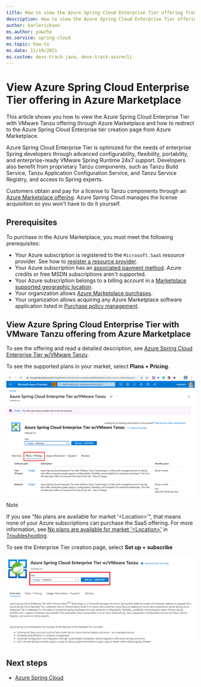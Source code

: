 ```yaml
---
title: How to view the Azure Spring Cloud Enterprise Tier offering from Azure Marketplace
description: How to view the Azure Spring Cloud Enterprise Tier offering from Azure Marketplace.
author: karlerickson
ms.author: yuwzho
ms.service: spring-cloud
ms.topic: how-to
ms.date: 11/19/2021
ms.custom: devx-track-java, devx-track-azurecli
---
```


# View Azure Spring Cloud Enterprise Tier offering in Azure Marketplace

This article shows you how to view the Azure Spring Cloud Enterprise Tier with VMware Tanzu offering through Azure Marketplace and how to redirect to the Azure Spring Cloud Enterprise tier creation page from Azure Marketplace.

Azure Spring Cloud Enterprise Tier is optimized for the needs of enterprise Spring developers through advanced configurability, flexibility, portability, and enterprise-ready VMware Spring Runtime 24x7 support. Developers also benefit from proprietary Tanzu components, such as Tanzu Build Service, Tanzu Application Configuration Service, and Tanzu Service Registry, and access to Spring experts.

Customers obtain and pay for a license to Tanzu components through an [Azure Marketplace offering](https://aka.ms/ascmpoffer). Azure Spring Cloud manages the license acquisition so you won't have to do it yourself.

## Prerequisites

To purchase in the Azure Marketplace, you must meet the following prerequisites:

- Your Azure subscription is registered to the `Microsoft.SaaS` resource provider. See how to [register a resource provider](../azure-resource-manager/management/resource-providers-and-types.md#register-resource-provider).
- Your Azure subscription has an [associated payment method](/marketplace/azure-marketplace-overview.md#purchasing-requirements). Azure credits or free MSDN subscriptions aren't supported.
- Your Azure subscription belongs to a billing account in a [Marketplace supported geographic location](../marketplace/marketplace-geo-availability-currencies.md#supported-geographic-locations).
- Your organization allows [Azure Marketplace purchases](../cost-management-billing/manage/ea-azure-marketplace.md#enabling-azure-marketplace-purchases).
- Your organization allows acquiring any Azure Marketplace software application listed in [Purchase policy management](/marketplace/azure-purchasing-invoicing.md#purchase-policy-management).

## View Azure Spring Cloud Enterprise Tier with VMware Tanzu offering from Azure Marketplace

To see the offering and read a detailed description, see [Azure Spring Cloud Enterprise Tier w/VMware Tanzu](https://aka.ms/ascmpoffer).

To see the supported plans in your market, select **Plans + Pricing**.

![Enterprise Tier VMWare plan offering](./media/enterprise/how-to-enterprise-marketplace-offer/enterprise-plan.png)

> [!NOTE]
> If you see "No plans are available for market '\<Location>'", that means none of your Azure subscriptions can purchase the SaaS offering. For more information, see [No plans are available for market '\<Location>'](./troubleshoot.md#no-plans-are-available-for-market-location) in [Troubleshooting](./troubleshoot.md).

To see the Enterprise Tier creation page, select **Set up + subscribe**

![Setup and Subscribe Button Location](./media/enterprise/how-to-enterprise-marketplace-offer/marketplace-view.png)

## Next steps

* [Azure Spring Cloud](index.yml)
